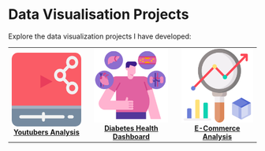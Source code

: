 # Data Visualisation Projects

Explore the data visualization projects I have developed:

<table>
  <tr>
    <td align="center">
      <a href="./Youtubers_Analysis/index.htm">
        <img src="../asset/Youtubers_analysis.png" width="150" height="150" alt="Youtubers Analysis"/><br/>
        <b>Youtubers Analysis</b>
      </a>
    </td>
    <td align="center">
      <a href="../Diabetes_Health_Dashboard/index.html">
        <img src="../asset/Diabetes_Analysis.png" width="150" height="150" alt="Diabetes Health Dashboard"/><br/>
        <b>Diabetes Health Dashboard</b>
      </a>
    </td>
    <td align="center">
      <a href="./E_Commerce_Analysis/index.html">
        <img src="../asset/E_Commerce_Analysis.png" width="150" height="150" alt="E-Commerce Analysis"/><br/>
        <b>E-Commerce Analysis</b>
      </a>
    </td>
  </tr>
</table>
